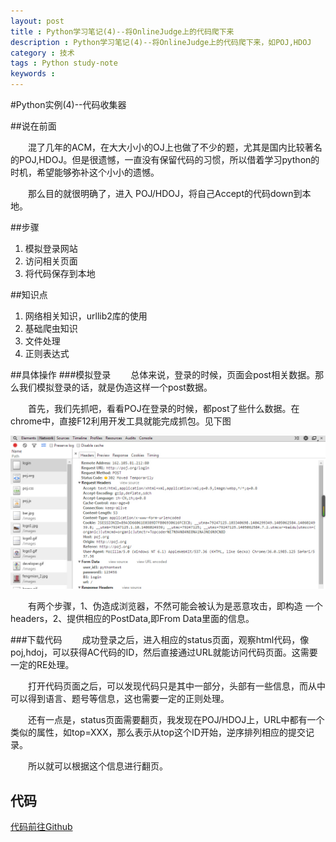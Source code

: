 ```yaml
---
layout: post
title : Python学习笔记(4)--将OnlineJudge上的代码爬下来
description : Python学习笔记(4)--将OnlineJudge上的代码爬下来，如POJ,HDOJ
category : 技术
tags : Python study-note
keywords : 
---
```



#Python实例(4)--代码收集器

##说在前面

　　混了几年的ACM，在大大小小的OJ上也做了不少的题，尤其是国内比较著名的POJ,HDOJ。但是很遗憾，一直没有保留代码的习惯，所以借着学习python的时机，希望能够弥补这个小小的遗憾。

　　那么目的就很明确了，进入 POJ/HDOJ，将自己Accept的代码down到本地。

##步骤
1.  模拟登录网站
2.  访问相关页面
3.  将代码保存到本地

##知识点
1.  网络相关知识，urllib2库的使用
2.  基础爬虫知识
3.  文件处理
4.  正则表达式

##具体操作
###模拟登录
　　总体来说，登录的时候，页面会post相关数据。那么我们模拟登录的话，就是伪造这样一个post数据。

　　首先，我们先抓吧，看看POJ在登录的时候，都post了些什么数据。在chrome中，直接F12利用开发工具就能完成抓包。见下图

![PostData](\images\PythonNote4_1.png)

　　有两个步骤，1、伪造成浏览器，不然可能会被认为是恶意攻击，即构造 一个headers，2、提供相应的PostData,即From Data里面的信息。

###下载代码
　　成功登录之后，进入相应的status页面，观察html代码，像poj,hdoj，可以获得AC代码的ID，然后直接通过URL就能访问代码页面。这需要一定的RE处理。

　　打开代码页面之后，可以发现代码只是其中一部分，头部有一些信息，而从中可以得到语言、题号等信息，这也需要一定的正则处理。

　　还有一点是，status页面需要翻页，我发现在POJ/HDOJ上，URL中都有一个类似的属性，如top=XXX，那么表示从top这个ID开始，逆序排列相应的提交记录。

　　所以就可以根据这个信息进行翻页。

## 代码

[代码前往Github](https://github.com/cxlove/Python/tree/master/CodeCollect)




